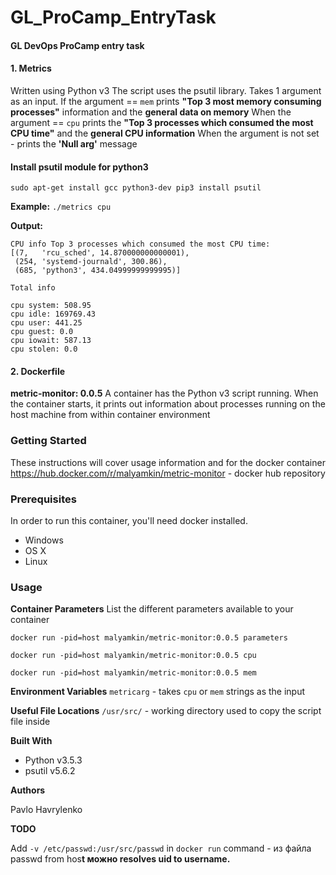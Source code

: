# GL_ProCamp_EntryTask
#### GL DevOps ProCamp entry task

#### 1. Metrics 
Written using Python v3 
The script uses the psutil library. Takes 1 argument as an input. If the argument == `mem` prints **"Top 3 most memory consuming processes"** information and the **general data on memory**
When the argument == `cpu` prints the **"Top 3 processes which consumed the most CPU time"** and the **general CPU information**
When the argument is not set - prints the **'Null arg'** message

#### Install psutil module for python3 
`sudo apt-get install gcc python3-dev pip3 install psutil`

**Example:** 
`./metrics cpu`

**Output:** 
```
CPU info Top 3 processes which consumed the most CPU time:
[(7,   'rcu_sched', 14.870000000000001),
 (254, 'systemd-journald', 300.86),
 (685, 'python3', 434.04999999999995)]

Total info

cpu system: 508.95
cpu idle: 169769.43
cpu user: 441.25
cpu guest: 0.0
cpu iowait: 587.13
cpu stolen: 0.0
```

#### 2. Dockerfile
**metric-monitor: 0.0.5**
A container has the Python v3 script running. When the container starts, it prints out information about processes running on the host machine from within container environment

### Getting Started
These instructions will cover usage information and for the docker container https://hub.docker.com/r/malyamkin/metric-monitor - docker hub repository

### Prerequisites
In order to run this container, you'll need docker installed.

 - Windows
 - OS X
 - Linux

 ###  Usage
 
**Container Parameters**
List the different parameters available to your container

`docker run -pid=host malyamkin/metric-monitor:0.0.5 parameters`

`docker run -pid=host malyamkin/metric-monitor:0.0.5 cpu`

`docker run -pid=host malyamkin/metric-monitor:0.0.5 mem`

**Environment Variables**
`metricarg` - takes `cpu` or `mem` strings as the input

**Useful File Locations**
`/usr/src/` - working directory used to copy the script file inside

**Built With**
 - Python v3.5.3
 - psutil v5.6.2
 
**Authors**

Pavlo Havrylenko

**TODO**

Add `-v /etc/passwd:/usr/src/passwd` in `docker run` command - из файла passwd from hos**t можно resolves uid to username.**
